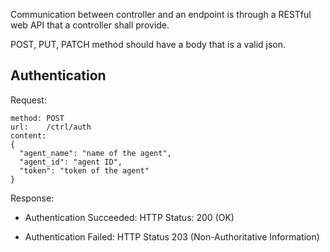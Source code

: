 Communication between controller and an endpoint is through a RESTful web API that a controller shall provide.

POST, PUT, PATCH method should have a body that is a valid json.

## Authentication
Request:
```
method: POST
url:    /ctrl/auth
content:
{
  "agent_name": "name of the agent",
  "agent_id": "agent ID",
  "token": "token of the agent"
}
```
Response:
* Authentication Succeeded:
HTTP Status: 200 (OK)

* Authentication Failed:
HTTP Status 203 (Non-Authoritative Information)
